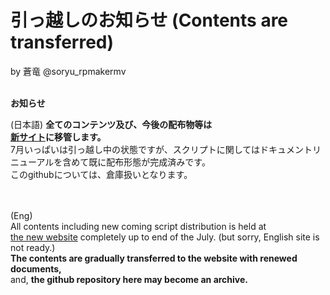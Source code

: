 # 引っ越しのお知らせ (Contents are transferred)

by 蒼竜 @soryu_rpmakermv    
<br>


**お知らせ** <br>

(日本語)
**全てのコンテンツ及び、今後の配布物等は**<br>
**[新サイト](http://dragonflare.dip.jp/dcave/)に移管します。**<br>
7月いっぱいは引っ越し中の状態ですが、スクリプトに関してはドキュメントリニューアルを含めて既に配布形態が完成済みです。<br>
このgithubについては、倉庫扱いとなります。<br><br><br>

(Eng)<br>
All contents including new coming script distribution is held at <br>
[the new website](http://dragonflare.dip.jp/dcave/) completely up to end of the July. (but sorry, English site is not ready.) <br>
**The contents are gradually transferred to the website with renewed documents,** <br>
and, **the github repository here may become an archive.**


<br><br><br><br><br><br><br><br><br><br><br>



